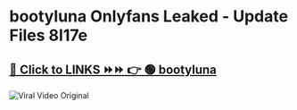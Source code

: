 
 # bootyluna Onlyfans Leaked - Update Files 8l17e

## <h2><a href="https://clipsfans.com/bootyluna&ref=git">🔗 Click to LINKS ⏩⏩ 👉 🟢 bootyluna </a></h2>

<a href="https://clipsfans.com/bootyluna&ref=git" rel="nofollow" data-target="animated-image.originalLink"><img src="https://i.ibb.co.com/xMMVF88/686577567.gif" alt="Viral Video Original" style="max-width: 100%; display: inline-block;" data-target="animated-image.originalImage"></a>

